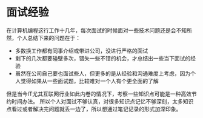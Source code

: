 # 面试经验

在计算机编程这行工作十几年，每次面试的时候面对一些技术问题还是会不知所然，个人总结下来的问题在于：

- 多数换工作都有同事介绍或带进公司，没进行严格的面试
- 剩下的几次都要碰壁多次，错失一些不错的机会，才总结出一些当下面试的经验
- 虽然在公司自己要也面试些人，但更多的是从经验和沟通难度上考虑，因为个人觉得如果从一些面试题，比较难对一个人有个更全面的了解

但是当今IT尤其互联网行业如此内卷的情况下，考察一些知识点可能是一种高效节约时间办法。
所以个人对面试不够认真，对很多知识点记忆不够深刻，太多知识点看过或者解决完问题就丢一边了，所以想通过笔记记录的形式加深印象。

